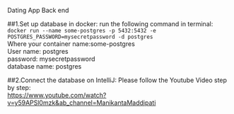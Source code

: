 Dating App Back end

##1.Set up database in docker:
run the following command in terminal: <br>
`docker run --name some-postgres -p 5432:5432 -e POSTGRES_PASSWORD=mysecretpassword -d postgres` <br>
Where your container name:some-postgres <br>
User name: postgres <br>
password: mysecretpassword <br>
database name: postgres <br>

##2.Connect the database on IntelliJ:
Please follow the Youtube Video step by step: <br>
https://www.youtube.com/watch?v=y59APSl0mzk&ab_channel=ManikantaMaddipati

